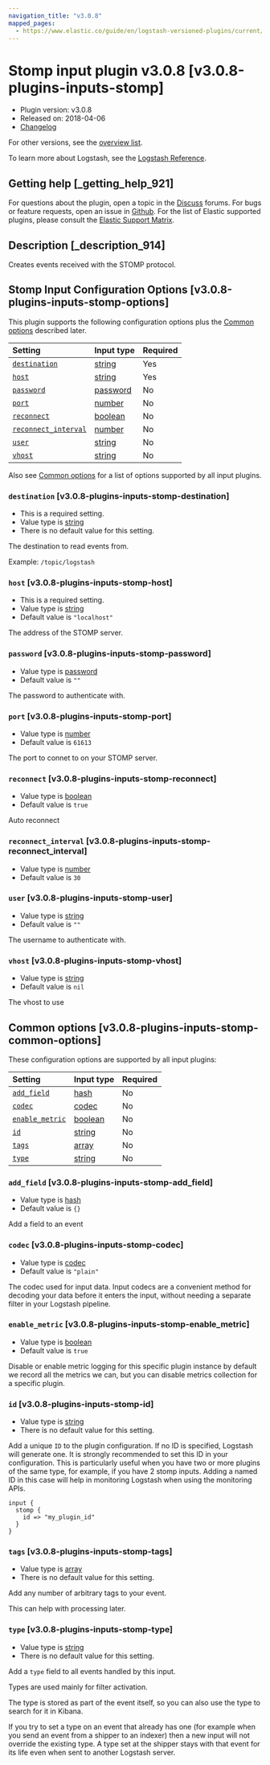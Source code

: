 ```yaml
---
navigation_title: "v3.0.8"
mapped_pages:
  - https://www.elastic.co/guide/en/logstash-versioned-plugins/current/v3.0.8-plugins-inputs-stomp.html
---
```


# Stomp input plugin v3.0.8 [v3.0.8-plugins-inputs-stomp]

* Plugin version: v3.0.8
* Released on: 2018-04-06
* [Changelog](https://github.com/logstash-plugins/logstash-input-stomp/blob/v3.0.8/CHANGELOG.md)

For other versions, see the [overview list](input-stomp-index.md).

To learn more about Logstash, see the [Logstash Reference](https://www.elastic.co/guide/en/logstash/current/index.html).

## Getting help [_getting_help_921]

For questions about the plugin, open a topic in the [Discuss](http://discuss.elastic.co) forums. For bugs or feature requests, open an issue in [Github](https://github.com/logstash-plugins/logstash-input-stomp). For the list of Elastic supported plugins, please consult the [Elastic Support Matrix](https://www.elastic.co/support/matrix#matrix_logstash_plugins).

## Description [_description_914]

Creates events received with the STOMP protocol.

## Stomp Input Configuration Options [v3.0.8-plugins-inputs-stomp-options]

This plugin supports the following configuration options plus the [Common options](v3-0-8-plugins-inputs-stomp.md#v3.0.8-plugins-inputs-stomp-common-options) described later.

| Setting | Input type | Required |
| :- | :- | :- |
| [`destination`](v3-0-8-plugins-inputs-stomp.md#v3.0.8-plugins-inputs-stomp-destination) | [string](/lsr/value-types.md#string) | Yes |
| [`host`](v3-0-8-plugins-inputs-stomp.md#v3.0.8-plugins-inputs-stomp-host) | [string](/lsr/value-types.md#string) | Yes |
| [`password`](v3-0-8-plugins-inputs-stomp.md#v3.0.8-plugins-inputs-stomp-password) | [password](/lsr/value-types.md#password) | No |
| [`port`](v3-0-8-plugins-inputs-stomp.md#v3.0.8-plugins-inputs-stomp-port) | [number](/lsr/value-types.md#number) | No |
| [`reconnect`](v3-0-8-plugins-inputs-stomp.md#v3.0.8-plugins-inputs-stomp-reconnect) | [boolean](/lsr/value-types.md#boolean) | No |
| [`reconnect_interval`](v3-0-8-plugins-inputs-stomp.md#v3.0.8-plugins-inputs-stomp-reconnect_interval) | [number](/lsr/value-types.md#number) | No |
| [`user`](v3-0-8-plugins-inputs-stomp.md#v3.0.8-plugins-inputs-stomp-user) | [string](/lsr/value-types.md#string) | No |
| [`vhost`](v3-0-8-plugins-inputs-stomp.md#v3.0.8-plugins-inputs-stomp-vhost) | [string](/lsr/value-types.md#string) | No |

Also see [Common options](v3-0-8-plugins-inputs-stomp.md#v3.0.8-plugins-inputs-stomp-common-options) for a list of options supported by all input plugins.

### `destination` [v3.0.8-plugins-inputs-stomp-destination]

* This is a required setting.
* Value type is [string](/lsr/value-types.md#string)
* There is no default value for this setting.

The destination to read events from.

Example: `/topic/logstash`

### `host` [v3.0.8-plugins-inputs-stomp-host]

* This is a required setting.
* Value type is [string](/lsr/value-types.md#string)
* Default value is `"localhost"`

The address of the STOMP server.

### `password` [v3.0.8-plugins-inputs-stomp-password]

* Value type is [password](/lsr/value-types.md#password)
* Default value is `""`

The password to authenticate with.

### `port` [v3.0.8-plugins-inputs-stomp-port]

* Value type is [number](/lsr/value-types.md#number)
* Default value is `61613`

The port to connet to on your STOMP server.

### `reconnect` [v3.0.8-plugins-inputs-stomp-reconnect]

* Value type is [boolean](/lsr/value-types.md#boolean)
* Default value is `true`

Auto reconnect

### `reconnect_interval` [v3.0.8-plugins-inputs-stomp-reconnect_interval]

* Value type is [number](/lsr/value-types.md#number)
* Default value is `30`

### `user` [v3.0.8-plugins-inputs-stomp-user]

* Value type is [string](/lsr/value-types.md#string)
* Default value is `""`

The username to authenticate with.

### `vhost` [v3.0.8-plugins-inputs-stomp-vhost]

* Value type is [string](/lsr/value-types.md#string)
* Default value is `nil`

The vhost to use

## Common options [v3.0.8-plugins-inputs-stomp-common-options]

These configuration options are supported by all input plugins:

| Setting | Input type | Required |
| :- | :- | :- |
| [`add_field`](v3-0-8-plugins-inputs-stomp.md#v3.0.8-plugins-inputs-stomp-add_field) | [hash](/lsr/value-types.md#hash) | No |
| [`codec`](v3-0-8-plugins-inputs-stomp.md#v3.0.8-plugins-inputs-stomp-codec) | [codec](/lsr/value-types.md#codec) | No |
| [`enable_metric`](v3-0-8-plugins-inputs-stomp.md#v3.0.8-plugins-inputs-stomp-enable_metric) | [boolean](/lsr/value-types.md#boolean) | No |
| [`id`](v3-0-8-plugins-inputs-stomp.md#v3.0.8-plugins-inputs-stomp-id) | [string](/lsr/value-types.md#string) | No |
| [`tags`](v3-0-8-plugins-inputs-stomp.md#v3.0.8-plugins-inputs-stomp-tags) | [array](/lsr/value-types.md#array) | No |
| [`type`](v3-0-8-plugins-inputs-stomp.md#v3.0.8-plugins-inputs-stomp-type) | [string](/lsr/value-types.md#string) | No |

### `add_field` [v3.0.8-plugins-inputs-stomp-add_field]

* Value type is [hash](/lsr/value-types.md#hash)
* Default value is `{}`

Add a field to an event

### `codec` [v3.0.8-plugins-inputs-stomp-codec]

* Value type is [codec](/lsr/value-types.md#codec)
* Default value is `"plain"`

The codec used for input data. Input codecs are a convenient method for decoding your data before it enters the input, without needing a separate filter in your Logstash pipeline.

### `enable_metric` [v3.0.8-plugins-inputs-stomp-enable_metric]

* Value type is [boolean](/lsr/value-types.md#boolean)
* Default value is `true`

Disable or enable metric logging for this specific plugin instance by default we record all the metrics we can, but you can disable metrics collection for a specific plugin.

### `id` [v3.0.8-plugins-inputs-stomp-id]

* Value type is [string](/lsr/value-types.md#string)
* There is no default value for this setting.

Add a unique `ID` to the plugin configuration. If no ID is specified, Logstash will generate one. It is strongly recommended to set this ID in your configuration. This is particularly useful when you have two or more plugins of the same type, for example, if you have 2 stomp inputs. Adding a named ID in this case will help in monitoring Logstash when using the monitoring APIs.

```
input {
  stomp {
    id => "my_plugin_id"
  }
}
```

### `tags` [v3.0.8-plugins-inputs-stomp-tags]

* Value type is [array](/lsr/value-types.md#array)
* There is no default value for this setting.

Add any number of arbitrary tags to your event.

This can help with processing later.

### `type` [v3.0.8-plugins-inputs-stomp-type]

* Value type is [string](/lsr/value-types.md#string)
* There is no default value for this setting.

Add a `type` field to all events handled by this input.

Types are used mainly for filter activation.

The type is stored as part of the event itself, so you can also use the type to search for it in Kibana.

If you try to set a type on an event that already has one (for example when you send an event from a shipper to an indexer) then a new input will not override the existing type. A type set at the shipper stays with that event for its life even when sent to another Logstash server.
